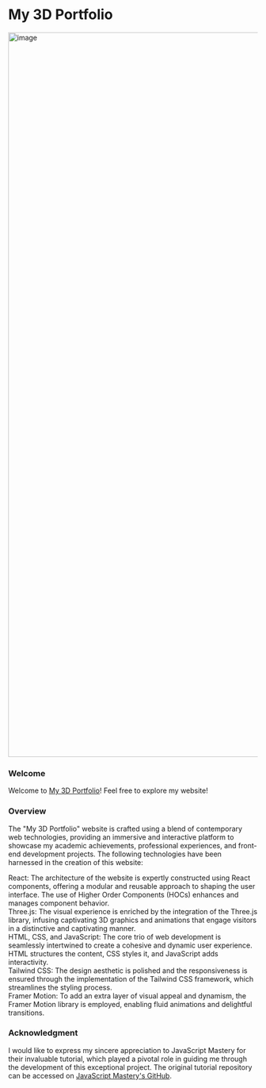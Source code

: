 # My 3D Portfolio
<img width="1461" alt="image" src="https://github.com/yinfangrtz/My-3D-Portfolio/assets/106718273/3d665e91-ee12-46d6-acac-b33241933354">

### Welcome
Welcome to [My 3D Portfolio](https://my-3d-portfolio-full.netlify.app)! Feel free to explore my website!

### Overview
The "My 3D Portfolio" website is crafted using a blend of contemporary web technologies, providing an immersive and interactive platform to showcase my academic achievements, professional experiences, and front-end development projects. The following technologies have been harnessed in the creation of this website:

React: The architecture of the website is expertly constructed using React components, offering a modular and reusable approach to shaping the user interface. The use of Higher Order Components (HOCs) enhances and manages component behavior.  
Three.js: The visual experience is enriched by the integration of the Three.js library, infusing captivating 3D graphics and animations that engage visitors in a distinctive and captivating manner.  
HTML, CSS, and JavaScript: The core trio of web development is seamlessly intertwined to create a cohesive and dynamic user experience. HTML structures the content, CSS styles it, and JavaScript adds interactivity.  
Tailwind CSS: The design aesthetic is polished and the responsiveness is ensured through the implementation of the Tailwind CSS framework, which streamlines the styling process.  
Framer Motion: To add an extra layer of visual appeal and dynamism, the Framer Motion library is employed, enabling fluid animations and delightful transitions.  


### Acknowledgment
I would like to express my sincere appreciation to JavaScript Mastery for their invaluable tutorial, which played a pivotal role in guiding me through the development of this exceptional project. The original tutorial repository can be accessed on [JavaScript Mastery's GitHub](https://github.com/adrianhajdin?tab=repositories).
